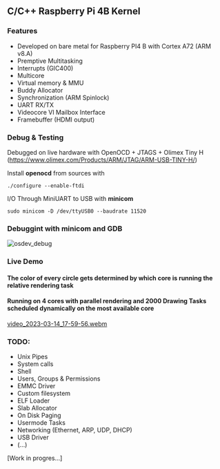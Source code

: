 ## C/C++ Raspberry Pi 4B Kernel
### Features
- Developed on bare metal for Raspberry PI4 B with Cortex A72 (ARM v8.A) 
- Premptive Multitasking
- Interrupts (GIC400)
- Multicore
- Virtual memory & MMU
- Buddy Allocator
- Synchronization (ARM Spinlock)
- UART RX/TX
- Videocore VI Mailbox Interface
- Framebuffer (HDMI output)

### Debug & Testing
Debugged on live hardware with OpenOCD + JTAGS + Olimex Tiny H (https://www.olimex.com/Products/ARM/JTAG/ARM-USB-TINY-H/)  
  
Install **openocd** from sources with  
```
./configure --enable-ftdi
```

I/O Through MiniUART to USB with **minicom**  
```
sudo minicom -D /dev/ttyUSB0 --baudrate 11520
```
### Debuggint with minicom and GDB

![osdev_debug](https://user-images.githubusercontent.com/20226839/225079906-9a0c62b9-1d42-46eb-b9c7-4711667ccf51.png)

### Live Demo  
#### The color of every circle gets determined by which core is running the relative rendering task
#### Running on 4 cores with parallel rendering and 2000 Drawing Tasks scheduled dynamically on the most available core
[video_2023-03-14_17-59-56.webm](https://user-images.githubusercontent.com/20226839/225082004-a62e8bbf-50ec-4bd3-9640-4f63e673bd0b.webm)
### TODO:
- Unix Pipes
- System calls
- Shell
- Users, Groups & Permissions
- EMMC Driver
- Custom filesystem
- ELF Loader
- Slab Allocator
- On Disk Paging
- Usermode Tasks
- Networking (Ethernet, ARP, UDP, DHCP)
- USB Driver
- (...)

[Work in progres...]

